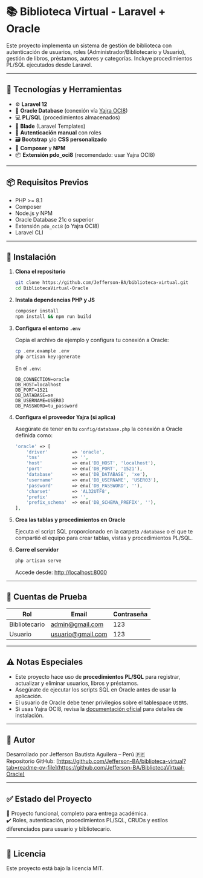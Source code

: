 # 📚 Biblioteca Virtual - Laravel + Oracle

Este proyecto implementa un sistema de gestión de biblioteca con autenticación de usuarios, roles (Administrador/Bibliotecario y Usuario), gestión de libros, préstamos, autores y categorías. Incluye procedimientos PL/SQL ejecutados desde Laravel.

---

## 🚀 Tecnologías y Herramientas

- ⚙️ **Laravel 12**
- 🐘 **Oracle Database** (conexión vía [Yajra OCI8](https://github.com/yajra/laravel-oci8))
- 💻 **PL/SQL** (procedimientos almacenados)
- 🎨 **Blade** (Laravel Templates)
- 🧩 **Autenticación manual** con roles
- 🗃️ **Bootstrap** y/o **CSS personalizado**
- 🔗 **Composer** y **NPM**
- 📦 **Extensión pdo_oci8** (recomendado: usar Yajra OCI8)

---

## 📦 Requisitos Previos

- PHP >= 8.1
- Composer
- Node.js y NPM
- Oracle Database 21c o superior
- Extensión `pdo_oci8` (o Yajra OCI8)
- Laravel CLI

---

## 🔧 Instalación

1. **Clona el repositorio**

   ```bash
   git clone https://github.com/Jefferson-BA/biblioteca-virtual.git
   cd BibliotecaVirtual-Oracle
   ```

2. **Instala dependencias PHP y JS**

   ```bash
   composer install
   npm install && npm run build
   ```

3. **Configura el entorno `.env`**

   Copia el archivo de ejemplo y configura tu conexión a Oracle:

   ```bash
   cp .env.example .env
   php artisan key:generate
   ```

   En el `.env`:

   ```
   DB_CONNECTION=oracle
   DB_HOST=localhost
   DB_PORT=1521
   DB_DATABASE=xe
   DB_USERNAME=USER03
   DB_PASSWORD=tu_password
   ```

4. **Configura el proveedor Yajra (si aplica)**

   Asegúrate de tener en tu `config/database.php` la conexión a Oracle definida como:

   ```php
   'oracle' => [
       'driver'         => 'oracle',
       'tns'            => '',
       'host'           => env('DB_HOST', 'localhost'),
       'port'           => env('DB_PORT', '1521'),
       'database'       => env('DB_DATABASE', 'xe'),
       'username'       => env('DB_USERNAME', 'USER03'),
       'password'       => env('DB_PASSWORD', ''),
       'charset'        => 'AL32UTF8',
       'prefix'         => '',
       'prefix_schema'  => env('DB_SCHEMA_PREFIX', ''),
   ],
   ```

5. **Crea las tablas y procedimientos en Oracle**

   Ejecuta el script SQL proporcionado en la carpeta `/database` o el que te compartió el equipo para crear tablas, vistas y procedimientos PL/SQL.

6. **Corre el servidor**

   ```bash
   php artisan serve
   ```

   Accede desde: [http://localhost:8000](http://localhost:8000)

---

## 👥 Cuentas de Prueba

| Rol           | Email               | Contraseña   |
|---------------|---------------------|--------------|
| Bibliotecario | admin@gmail.com     | 123    |
| Usuario       | usuario@gmail.com   | 123   |

---

## ⚠️ Notas Especiales

- Este proyecto hace uso de **procedimientos PL/SQL** para registrar, actualizar y eliminar usuarios, libros y préstamos.
- Asegúrate de ejecutar los scripts SQL en Oracle antes de usar la aplicación.
- El usuario de Oracle debe tener privilegios sobre el tablespace `USERS`.
- Si usas Yajra OCI8, revisa la [documentación oficial](https://github.com/yajra/laravel-oci8) para detalles de instalación.

---

## 📝 Autor

Desarrollado por Jefferson Bautista Aguilera – Perú 🇵🇪  
Repositorio GitHub: [https://github.com/Jefferson-BA/biblioteca-virtual?tab=readme-ov-file](https://github.com/Jefferson-BA/BibliotecaVirtual-Oracle)

---

## ✅ Estado del Proyecto

📌 Proyecto funcional, completo para entrega académica.  
✔️ Roles, autenticación, procedimientos PL/SQL, CRUDs y estilos diferenciados para usuario y bibliotecario.

---

## 📄 Licencia

Este proyecto está bajo la licencia MIT.